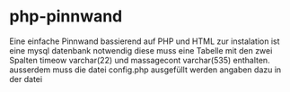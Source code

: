 # php-pinnwand
Eine einfache Pinnwand bassierend auf PHP und HTML
zur instalation ist eine mysql datenbank notwendig diese muss eine Tabelle mit den zwei Spalten timeow varchar(22) und massagecont varchar(535) enthalten.
ausserdem muss die datei config.php ausgefüllt werden angaben dazu in der datei
